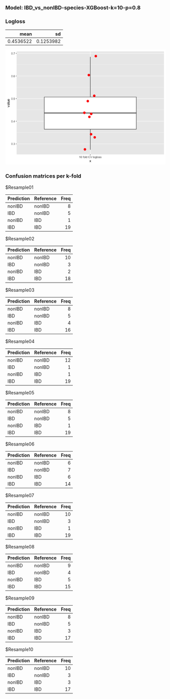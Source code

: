 ### Model: IBD\_vs\_nonIBD-species-XGBoost-k=10-p=0.8

### Logloss

<table>
<thead>
<tr class="header">
<th style="text-align: right;">mean</th>
<th style="text-align: right;">sd</th>
</tr>
</thead>
<tbody>
<tr class="odd">
<td style="text-align: right;">0.4536522</td>
<td style="text-align: right;">0.1253982</td>
</tr>
</tbody>
</table>

![](IBD_vs_nonIBD_XGBoost_species_10_0.8_files/figure-markdown_strict/unnamed-chunk-2-1.png)

### Confusion matrices per k-fold

$Resample01

<table>
<thead>
<tr class="header">
<th style="text-align: left;">Prediction</th>
<th style="text-align: left;">Reference</th>
<th style="text-align: right;">Freq</th>
</tr>
</thead>
<tbody>
<tr class="odd">
<td style="text-align: left;">nonIBD</td>
<td style="text-align: left;">nonIBD</td>
<td style="text-align: right;">8</td>
</tr>
<tr class="even">
<td style="text-align: left;">IBD</td>
<td style="text-align: left;">nonIBD</td>
<td style="text-align: right;">5</td>
</tr>
<tr class="odd">
<td style="text-align: left;">nonIBD</td>
<td style="text-align: left;">IBD</td>
<td style="text-align: right;">1</td>
</tr>
<tr class="even">
<td style="text-align: left;">IBD</td>
<td style="text-align: left;">IBD</td>
<td style="text-align: right;">19</td>
</tr>
</tbody>
</table>

$Resample02

<table>
<thead>
<tr class="header">
<th style="text-align: left;">Prediction</th>
<th style="text-align: left;">Reference</th>
<th style="text-align: right;">Freq</th>
</tr>
</thead>
<tbody>
<tr class="odd">
<td style="text-align: left;">nonIBD</td>
<td style="text-align: left;">nonIBD</td>
<td style="text-align: right;">10</td>
</tr>
<tr class="even">
<td style="text-align: left;">IBD</td>
<td style="text-align: left;">nonIBD</td>
<td style="text-align: right;">3</td>
</tr>
<tr class="odd">
<td style="text-align: left;">nonIBD</td>
<td style="text-align: left;">IBD</td>
<td style="text-align: right;">2</td>
</tr>
<tr class="even">
<td style="text-align: left;">IBD</td>
<td style="text-align: left;">IBD</td>
<td style="text-align: right;">18</td>
</tr>
</tbody>
</table>

$Resample03

<table>
<thead>
<tr class="header">
<th style="text-align: left;">Prediction</th>
<th style="text-align: left;">Reference</th>
<th style="text-align: right;">Freq</th>
</tr>
</thead>
<tbody>
<tr class="odd">
<td style="text-align: left;">nonIBD</td>
<td style="text-align: left;">nonIBD</td>
<td style="text-align: right;">8</td>
</tr>
<tr class="even">
<td style="text-align: left;">IBD</td>
<td style="text-align: left;">nonIBD</td>
<td style="text-align: right;">5</td>
</tr>
<tr class="odd">
<td style="text-align: left;">nonIBD</td>
<td style="text-align: left;">IBD</td>
<td style="text-align: right;">4</td>
</tr>
<tr class="even">
<td style="text-align: left;">IBD</td>
<td style="text-align: left;">IBD</td>
<td style="text-align: right;">16</td>
</tr>
</tbody>
</table>

$Resample04

<table>
<thead>
<tr class="header">
<th style="text-align: left;">Prediction</th>
<th style="text-align: left;">Reference</th>
<th style="text-align: right;">Freq</th>
</tr>
</thead>
<tbody>
<tr class="odd">
<td style="text-align: left;">nonIBD</td>
<td style="text-align: left;">nonIBD</td>
<td style="text-align: right;">12</td>
</tr>
<tr class="even">
<td style="text-align: left;">IBD</td>
<td style="text-align: left;">nonIBD</td>
<td style="text-align: right;">1</td>
</tr>
<tr class="odd">
<td style="text-align: left;">nonIBD</td>
<td style="text-align: left;">IBD</td>
<td style="text-align: right;">1</td>
</tr>
<tr class="even">
<td style="text-align: left;">IBD</td>
<td style="text-align: left;">IBD</td>
<td style="text-align: right;">19</td>
</tr>
</tbody>
</table>

$Resample05

<table>
<thead>
<tr class="header">
<th style="text-align: left;">Prediction</th>
<th style="text-align: left;">Reference</th>
<th style="text-align: right;">Freq</th>
</tr>
</thead>
<tbody>
<tr class="odd">
<td style="text-align: left;">nonIBD</td>
<td style="text-align: left;">nonIBD</td>
<td style="text-align: right;">8</td>
</tr>
<tr class="even">
<td style="text-align: left;">IBD</td>
<td style="text-align: left;">nonIBD</td>
<td style="text-align: right;">5</td>
</tr>
<tr class="odd">
<td style="text-align: left;">nonIBD</td>
<td style="text-align: left;">IBD</td>
<td style="text-align: right;">1</td>
</tr>
<tr class="even">
<td style="text-align: left;">IBD</td>
<td style="text-align: left;">IBD</td>
<td style="text-align: right;">19</td>
</tr>
</tbody>
</table>

$Resample06

<table>
<thead>
<tr class="header">
<th style="text-align: left;">Prediction</th>
<th style="text-align: left;">Reference</th>
<th style="text-align: right;">Freq</th>
</tr>
</thead>
<tbody>
<tr class="odd">
<td style="text-align: left;">nonIBD</td>
<td style="text-align: left;">nonIBD</td>
<td style="text-align: right;">6</td>
</tr>
<tr class="even">
<td style="text-align: left;">IBD</td>
<td style="text-align: left;">nonIBD</td>
<td style="text-align: right;">7</td>
</tr>
<tr class="odd">
<td style="text-align: left;">nonIBD</td>
<td style="text-align: left;">IBD</td>
<td style="text-align: right;">6</td>
</tr>
<tr class="even">
<td style="text-align: left;">IBD</td>
<td style="text-align: left;">IBD</td>
<td style="text-align: right;">14</td>
</tr>
</tbody>
</table>

$Resample07

<table>
<thead>
<tr class="header">
<th style="text-align: left;">Prediction</th>
<th style="text-align: left;">Reference</th>
<th style="text-align: right;">Freq</th>
</tr>
</thead>
<tbody>
<tr class="odd">
<td style="text-align: left;">nonIBD</td>
<td style="text-align: left;">nonIBD</td>
<td style="text-align: right;">10</td>
</tr>
<tr class="even">
<td style="text-align: left;">IBD</td>
<td style="text-align: left;">nonIBD</td>
<td style="text-align: right;">3</td>
</tr>
<tr class="odd">
<td style="text-align: left;">nonIBD</td>
<td style="text-align: left;">IBD</td>
<td style="text-align: right;">1</td>
</tr>
<tr class="even">
<td style="text-align: left;">IBD</td>
<td style="text-align: left;">IBD</td>
<td style="text-align: right;">19</td>
</tr>
</tbody>
</table>

$Resample08

<table>
<thead>
<tr class="header">
<th style="text-align: left;">Prediction</th>
<th style="text-align: left;">Reference</th>
<th style="text-align: right;">Freq</th>
</tr>
</thead>
<tbody>
<tr class="odd">
<td style="text-align: left;">nonIBD</td>
<td style="text-align: left;">nonIBD</td>
<td style="text-align: right;">9</td>
</tr>
<tr class="even">
<td style="text-align: left;">IBD</td>
<td style="text-align: left;">nonIBD</td>
<td style="text-align: right;">4</td>
</tr>
<tr class="odd">
<td style="text-align: left;">nonIBD</td>
<td style="text-align: left;">IBD</td>
<td style="text-align: right;">5</td>
</tr>
<tr class="even">
<td style="text-align: left;">IBD</td>
<td style="text-align: left;">IBD</td>
<td style="text-align: right;">15</td>
</tr>
</tbody>
</table>

$Resample09

<table>
<thead>
<tr class="header">
<th style="text-align: left;">Prediction</th>
<th style="text-align: left;">Reference</th>
<th style="text-align: right;">Freq</th>
</tr>
</thead>
<tbody>
<tr class="odd">
<td style="text-align: left;">nonIBD</td>
<td style="text-align: left;">nonIBD</td>
<td style="text-align: right;">8</td>
</tr>
<tr class="even">
<td style="text-align: left;">IBD</td>
<td style="text-align: left;">nonIBD</td>
<td style="text-align: right;">5</td>
</tr>
<tr class="odd">
<td style="text-align: left;">nonIBD</td>
<td style="text-align: left;">IBD</td>
<td style="text-align: right;">3</td>
</tr>
<tr class="even">
<td style="text-align: left;">IBD</td>
<td style="text-align: left;">IBD</td>
<td style="text-align: right;">17</td>
</tr>
</tbody>
</table>

$Resample10

<table>
<thead>
<tr class="header">
<th style="text-align: left;">Prediction</th>
<th style="text-align: left;">Reference</th>
<th style="text-align: right;">Freq</th>
</tr>
</thead>
<tbody>
<tr class="odd">
<td style="text-align: left;">nonIBD</td>
<td style="text-align: left;">nonIBD</td>
<td style="text-align: right;">10</td>
</tr>
<tr class="even">
<td style="text-align: left;">IBD</td>
<td style="text-align: left;">nonIBD</td>
<td style="text-align: right;">3</td>
</tr>
<tr class="odd">
<td style="text-align: left;">nonIBD</td>
<td style="text-align: left;">IBD</td>
<td style="text-align: right;">3</td>
</tr>
<tr class="even">
<td style="text-align: left;">IBD</td>
<td style="text-align: left;">IBD</td>
<td style="text-align: right;">17</td>
</tr>
</tbody>
</table>
